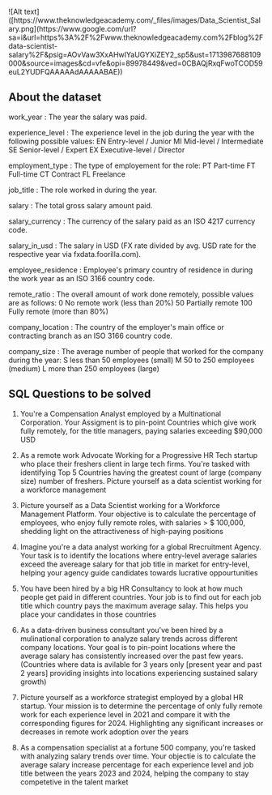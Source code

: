 <br>
![Alt text]([https://www.theknowledgeacademy.com/_files/images/Data_Scientist_Salary.png](https://www.google.com/url?sa=i&url=https%3A%2F%2Fwww.theknowledgeacademy.com%2Fblog%2Fdata-scientist-salary%2F&psig=AOvVaw3XxAHwIYaUGYXiZEY2_sp5&ust=1713987688109000&source=images&cd=vfe&opi=89978449&ved=0CBAQjRxqFwoTCOD59euL2YUDFQAAAAAdAAAAABAE))
<br>

## About the dataset

work_year : The year the salary was paid. 

experience_level : The experience level in the job during the year with the following possible values: EN Entry-level / Junior MI Mid-level / Intermediate SE Senior-level / Expert EX Executive-level / Director <br>

employment_type : The type of employement for the role: PT Part-time FT Full-time CT Contract FL Freelance <br>

job_title : The role worked in during the year. <br>

salary : The total gross salary amount paid. <br>

salary_currency : The currency of the salary paid as an ISO 4217 currency code. <br>

salary_in_usd : The salary in USD (FX rate divided by avg. USD rate for the respective year via fxdata.foorilla.com). <br>

employee_residence : Employee's primary country of residence in during the work year as an ISO 3166 country code. <br>

remote_ratio : The overall amount of work done remotely, possible values are as follows: 0 No remote work (less than 20%) 50 Partially remote 100 Fully remote (more than 80%) <br>

company_location : The country of the employer's main office or contracting branch as an ISO 3166 country code. <br>

company_size : The average number of people that worked for the company during the year: S less than 50 employees (small) M 50 to 250 employees (medium) L more than 250 employees (large) <br>

## SQL Questions to be solved

1. You're a Compensation Analyst employed by a Multinational Corporation. Your Assigment is to pin-point Countries which give work fully remotely, for the title managers, paying salaries exceeding $90,000 USD

2. As a remote work Advocate Working for a Progressive HR Tech startup who place their freshers client in large tech firms. You're tasked with identifying Top 5 Countries having the greatest count of large (company size) number of freshers. Picture yourself as a data scientist working for a workforce management

3. Picture yourself as a Data Scientist working for a Workforce Management Platform. Your objective is to calculate the percentage of employees, who enjoy fully remote roles, with salaries > $ 100,000, shedding light on the attractiveness of high-paying positions

4. Imagine you're a data analyst working for a global Rrecruitment Agency. Your task is to identify the locations where entry-level average salaries exceed the avereage salary for that job title in market for entry-level, helping your agency guide candidates towards lucrative oppourtunities

5. You have been hired by a big HR Consultancy to look at how much people get paid in different countries. Your job is to find out for each job title which country pays the maximum average salay. This helps you place your candidates in those countries

6. As a data-driven business consultant you've been hired by a mulinational corporation to analyze salary trends across different company locations. Your goal is to pin-point locations where the average salary has consistently increased over the past few years. (Countries where data is avilable for 3 years only [present year and past 2 years] providing insights into locations experiencing sustained salary growth)

7. Picture yourself as a workforce strategist employed by a global HR startup. Your mission is to determine the percentage of only fully remote work for each experience level in 2021 and compare it with the corresponding figures for 2024. Highlighting any significant increases or decreases in remote work adoption over the years

8. As a compensation specialist at a fortune 500 company, you're tasked with analyzing salary trends over time. Your objectie is to calculate the average salary increase percentage for each experience level and job title between the years 2023 and 2024, helping the company to stay competetive in the talent market
